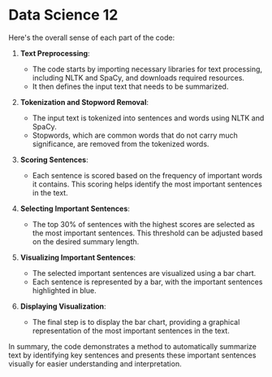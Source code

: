 # Data Science 12
Here's the overall sense of each part of the code:

1. **Text Preprocessing**:
   - The code starts by importing necessary libraries for text processing, including NLTK and SpaCy, and downloads required resources.
   - It then defines the input text that needs to be summarized.

2. **Tokenization and Stopword Removal**:
   - The input text is tokenized into sentences and words using NLTK and SpaCy.
   - Stopwords, which are common words that do not carry much significance, are removed from the tokenized words.

3. **Scoring Sentences**:
   - Each sentence is scored based on the frequency of important words it contains. This scoring helps identify the most important sentences in the text.

4. **Selecting Important Sentences**:
   - The top 30% of sentences with the highest scores are selected as the most important sentences. This threshold can be adjusted based on the desired summary length.

5. **Visualizing Important Sentences**:
   - The selected important sentences are visualized using a bar chart.
   - Each sentence is represented by a bar, with the important sentences highlighted in blue.

6. **Displaying Visualization**:
   - The final step is to display the bar chart, providing a graphical representation of the most important sentences in the text.

In summary, the code demonstrates a method to automatically summarize text by identifying key sentences and presents these important sentences visually for easier understanding and interpretation.